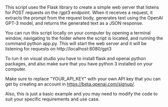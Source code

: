 This script uses the Flask library to create a simple web server that listens for POST requests on the /gpt3 endpoint. When it receives a request, it extracts the prompt from the request body, generates text using the OpenAI GPT-3 model, and returns the generated text as a JSON response.

You can run this script locally on your computer by opening a terminal window, navigating to the folder where the script is located, and running the command python app.py. This will start the web server and it will be listening for requests on http://localhost:8080/gpt3

To run it on visual studio you have to install flask and openai python packages, and also make sure that you have python 3 installed on your computer.

Make sure to replace "YOUR_API_KEY" with your own API key that you can get by creating an account in https://beta.openai.com/signup/.

Also, this is just a basic example and you may need to modify the code to suit your specific requirements and use case.
